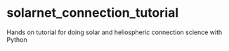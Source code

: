 # solarnet_connection_tutorial
Hands on tutorial for doing solar and heliospheric connection science with Python
